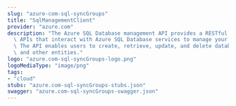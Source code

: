 ```yaml
---
slug: "azure-com-sql-syncGroups"
title: "SqlManagementClient"
provider: "azure.com"
description: "The Azure SQL Database management API provides a RESTful set of web\
  \ APIs that interact with Azure SQL Database services to manage your databases.\
  \ The API enables users to create, retrieve, update, and delete databases, servers,\
  \ and other entities."
logo: "azure.com-sql-syncGroups-logo.png"
logoMediaType: "image/png"
tags:
- "cloud"
stubs: "azure.com-sql-syncGroups-stubs.json"
swagger: "azure.com-sql-syncGroups-swagger.json"
---
```


